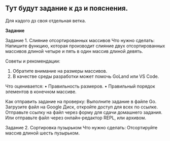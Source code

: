 ## Тут будут задание к дз и пояснения.

Для кадого дз своя отдельная ветка.

**Задание**

Задание 1. Слияние отсортированных массивов
Что нужно сделать:
Напишите функцию, которая производит слияние двух отсортированных массивов длиной четыре и пять в один массив длиной девять.

Советы и рекомендации:
1. Обратите внимание на размеры массивов.
2. В качестве среды разработки может помочь GoLand или VS Code.

Что оценивается:
• Правильность размеров.
• Правильный порядок элементов в конечном массиве.

Как отправить задание на проверку:
Выполните задание в файле Go. Загрузите файл на Google Диск, откройте доступ для всех по ссылке. Отправьте ссылку на файл через форму для сдачи домашнего задания.
Или отправьте файл через онлайн-редактор REPL, или архивом.

Задание 2. Сортировка пузырьком
Что нужно сделать:
Отсортируйте массив длиной шесть пузырьком.